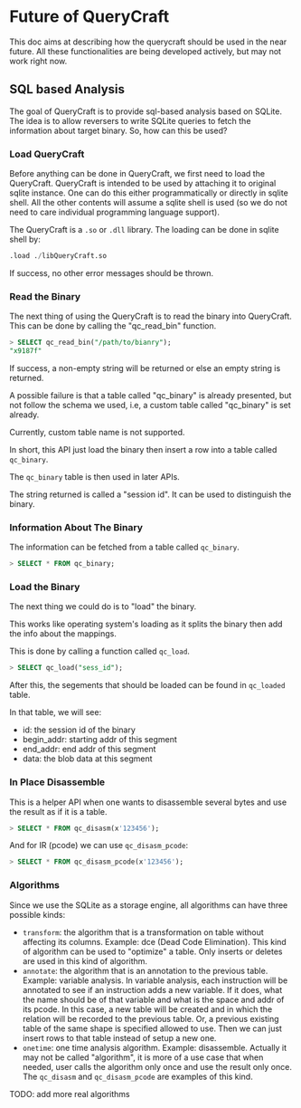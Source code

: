 # Future of QueryCraft

This doc aims at describing how the querycraft should be used in the near future.
All these functionalities are being developed actively, but may not work right now.

## SQL based Analysis

The goal of QueryCraft is to provide sql-based analysis based on SQLite.
The idea is to allow reversers to write SQLite queries to fetch the information about target binary.
So, how can this be used?

### Load QueryCraft

Before anything can be done in QueryCraft, we first need to load the QueryCraft.
QueryCraft is intended to be used by attaching it to original sqlite instance.
One can do this either programmatically or directly in sqlite shell.
All the other contents will assume a sqlite shell is used (so we do not need to care individual programming language support).

The QueryCraft is a `.so` or `.dll` library.
The loading can be done in sqlite shell by:

```SQL
.load ./libQueryCraft.so
```

If success, no other error messages should be thrown.

### Read the Binary

The next thing of using the QueryCraft is to read the binary into QueryCraft.
This can be done by calling the "qc_read_bin" function.

```SQL
> SELECT qc_read_bin("/path/to/bianry");
"x9187f"
```

If success, a non-empty string will be returned or else an empty string is returned.

A possible failure is that a table called "qc_binary" is already presented, but not follow the schema we used, i.e, a custom table called "qc_binary" is set already.

Currently, custom table name is not supported.

In short, this API just load the binary then insert a row into a table called `qc_binary`.

The `qc_binary` table is then used in later APIs.

The string returned is called a "session id".
It can be used to distinguish the binary.

### Information About The Binary

The information can be fetched from a table called `qc_binary`.

```SQL
> SELECT * FROM qc_binary;
```

### Load the Binary

The next thing we could do is to "load" the binary.

This works like operating system's loading as it splits the binary then add the info about the mappings.

This is done by calling a function called `qc_load`.

```SQL
> SELECT qc_load("sess_id");
```

After this, the segements that should be loaded can be found in `qc_loaded` table.

In that table, we will see:

- id: the session id of the binary
- begin_addr: starting addr of this segment
- end_addr: end addr of this segment
- data: the blob data at this segment

### In Place Disassemble

This is a helper API when one wants to disassemble several bytes and use the result as if it is a table.

```SQL
> SELECT * FROM qc_disasm(x'123456');
```

And for IR (pcode) we can use `qc_disasm_pcode`:

```SQL
> SELECT * FROM qc_disasm_pcode(x'123456');
```

### Algorithms

Since we use the SQLite as a storage engine, all algorithms can have three possible kinds:

- `transform`: the algorithm that is a transformation on table without affecting its columns. Example: dce (Dead Code Elimination).
This kind of algorithm can be used to "optimize" a table. Only inserts or deletes are used in this kind of algorithm.
- `annotate`: the algorithm that is an annotation to the previous table. Example: variable analysis.
In variable analysis, each instruction will be annotated to see if an instruction adds a new variable.
If it does, what the name should be of that variable and what is the space and addr of its pcode.
In this case, a new table will be created and in which the relation will be recorded to the previous table.
Or, a previous existing table of the same shape is specified allowed to use.
Then we can just insert rows to that table instead of setup a new one.
- `onetime`: one time analysis algorithm. Example: disassemble.
Actually it may not be called "algorithm", it is more of a use case that when needed, user calls the algorithm only once and use the result only once.
The `qc_disasm` and `qc_disasm_pcode` are examples of this kind.

TODO: add more real algorithms